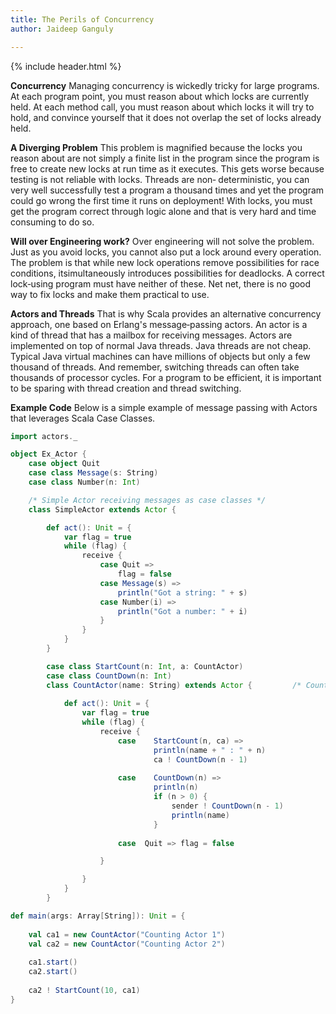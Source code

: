 ```yaml
---
title: The Perils of Concurrency
author: Jaideep Ganguly

---
```


{% include header.html %}




**Concurrency**
Managing concurrency is wickedly tricky for large programs. At each program point, you must reason about which locks are currently held. At each method call, you must reason about which locks it will try to hold, and convince yourself that it does not overlap the set of locks already held.

**A Diverging Problem**
This problem is magnified because the locks you reason about are not simply a finite list in the program since the program is free to create new locks at run time as it executes. This gets worse because testing is not reliable with locks. Threads are non‐ deterministic, you can very well successfully test a program a thousand times and yet the program could go wrong the first time it runs on deployment! With locks, you must get the program correct through logic alone and that is very hard and time consuming to do so.

**Will over Engineering work?**
Over engineering will not solve the problem. Just as you avoid locks, you cannot also put a lock around every operation. The problem is that while new lock operations remove possibilities for race conditions, itsimultaneously introduces possibilities for deadlocks. A correct lock‐using program must have neither of these. Net net, there is no good way to fix locks and make them practical to use.

**Actors and Threads**
That is why Scala provides an alternative concurrency approach, one based on Erlang's message‐passing actors. An actor is a kind of thread that has a mailbox for receiving messages. Actors are implemented on top of normal Java threads. Java threads are not cheap. Typical Java virtual machines can have millions of objects but only a few thousand of threads. And remember, switching threads can often take thousands of processor cycles. For a program to be efficient, it is important to be sparing with thread creation and thread switching.

**Example Code**
Below is a simple example of message passing with Actors that leverages Scala Case Classes.


```scala
import actors._

object Ex_Actor {
    case object Quit
    case class Message(s: String)
    case class Number(n: Int)

    /* Simple Actor receiving messages as case classes */
    class SimpleActor extends Actor {

        def act(): Unit = {
            var flag = true
            while (flag) {
                receive {
                    case Quit =>
                        flag = false
                    case Message(s) =>
                        println("Got a string: " + s)
                    case Number(i) =>
                        println("Got a number: " + i)
                    }
                }
            }
        }

        case class StartCount(n: Int, a: CountActor)
        case class CountDown(n: Int)
        class CountActor(name: String) extends Actor {         /* CountActor */
            
            def act(): Unit = {
                var flag = true
                while (flag) {
                    receive {
                        case    StartCount(n, ca) =>
                                println(name + " : " + n)
                                ca ! CountDown(n - 1)
                                
                        case    CountDown(n) =>
                                println(n)
                                if (n > 0) {
                                    sender ! CountDown(n - 1)
                                    println(name)
                                }
                                
                        case  Quit => flag = false

                    }

                }
            }
        }

def main(args: Array[String]): Unit = {
    
    val ca1 = new CountActor("Counting Actor 1")
    val ca2 = new CountActor("Counting Actor 2")
    
    ca1.start()
    ca2.start()
    
    ca2 ! StartCount(10, ca1)
}
```

